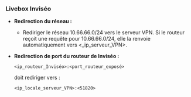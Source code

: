 ### Livebox Inviséo

- **Redirection du réseau :**
  - Rediriger le réseau 10.66.66.0/24 vers le serveur VPN. Si le routeur reçoit une requête pour 10.66.66.0/24, elle la renvoie automatiquement vers <\_ip\_serveur\_VPN>.

- **Redirection de port du routeur de Inviséo :**
  ```
  <ip_routeur_Inviséo>:<port_routeur_exposé>
  ```
  doit rediriger vers :
  ```
  <ip_locale_serveur_VPN>:<51820>
  ```